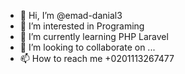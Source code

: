 - 👋 Hi, I’m @emad-danial3
- 👀 I’m interested in Programing
- 🌱 I’m currently learning PHP Laravel 
- 💞️ I’m looking to collaborate on ...
- 📫 How to reach me +0201113267477

<!---
emad-danial3/emad-danial3 is a ✨ special ✨ repository because its `README.md` (this file) appears on your GitHub profile.
You can click the Preview link to take a look at your changes.
--->
